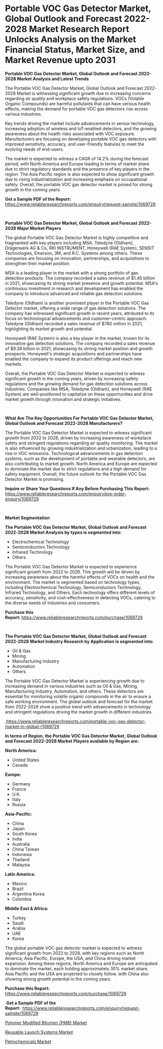 <p><h1>Portable VOC Gas Detector Market, Global Outlook and Forecast 2022-2028 Market Research Report Unlocks Analysis on the Market Financial Status, Market Size, and Market Revenue upto 2031</h1></p><p><strong>Portable VOC Gas Detector Market, Global Outlook and Forecast 2022-2028 Market Analysis and Latest Trends</strong></p>
<p><p>The Portable VOC Gas Detector Market, Global Outlook and Forecast 2022-2028 Market is witnessing significant growth due to increasing concerns regarding air quality and workplace safety regulations. VOCs (Volatile Organic Compounds) are harmful pollutants that can have serious health effects, making the demand for portable VOC gas detectors rise across various industries.</p><p>Key trends driving the market include advancements in sensor technology, increasing adoption of wireless and IoT-enabled detectors, and the growing awareness about the health risks associated with VOC exposure. Manufacturers are focusing on developing portable VOC gas detectors with improved sensitivity, accuracy, and user-friendly features to meet the evolving needs of end-users.</p><p>The market is expected to witness a CAGR of 14.2% during the forecast period, with North America and Europe leading in terms of market share due to strict regulatory standards and the presence of key players in the region. The Asia Pacific region is also expected to show significant growth due to rising industrialization and increasing emphasis on occupational safety. Overall, the portable VOC gas detector market is poised for strong growth in the coming years.</p></p>
<p><strong>Get a Sample PDF of the Report:&nbsp;</strong> <a href="https://www.reliableresearchreports.com/enquiry/request-sample/1069729">https://www.reliableresearchreports.com/enquiry/request-sample/1069729</a></p>
<p>&nbsp;</p>
<p><strong>Portable VOC Gas Detector Market, Global Outlook and Forecast 2022-2028 Major Market Players</strong></p>
<p><p>The global Portable VOC Gas Detector Market is highly competitive and fragmented with key players including MSA, Teledyne (Oldham), Drägerwerk AG & Co, RKI INSTRUMENT, Honeywell (RAE System), SENSIT Technologies, Emerson, 3M, and R.C. Systems among others. These companies are focusing on innovation, partnerships, and acquisitions to strengthen their market position.</p><p>MSA is a leading player in the market with a strong portfolio of gas detection products. The company recorded a sales revenue of $1.45 billion in 2021, showcasing its strong market presence and growth potential. MSA's continuous investment in research and development has enabled the company to introduce advanced and reliable gas detection solutions.</p><p>Teledyne (Oldham) is another prominent player in the Portable VOC Gas Detector market, offering a wide range of gas detection solutions. The company has witnessed significant growth in recent years, attributed to its focus on technological advancements and customer-centric approach. Teledyne (Oldham) recorded a sales revenue of $780 million in 2021, highlighting its market growth and potential.</p><p>Honeywell (RAE System) is also a key player in the market, known for its innovative gas detection solutions. The company recorded a sales revenue of $9.38 billion in 2021, showcasing its strong market position and growth prospects. Honeywell's strategic acquisitions and partnerships have enabled the company to expand its product offerings and reach new markets.</p><p>Overall, the Portable VOC Gas Detector Market is expected to witness significant growth in the coming years, driven by increasing safety regulations and the growing demand for gas detection solutions across industries. Companies like MSA, Teledyne (Oldham), and Honeywell (RAE System) are well-positioned to capitalize on these opportunities and drive market growth through innovation and strategic initiatives.</p></p>
<p>&nbsp;</p>
<p><strong>What Are The Key Opportunities For Portable VOC Gas Detector Market, Global Outlook and Forecast 2022-2028 Manufacturers?</strong></p>
<p><p>The Portable VOC Gas Detector Market is expected to witness significant growth from 2022 to 2028, driven by increasing awareness of workplace safety and stringent regulations regarding air quality monitoring. The market is also influenced by growing industrialization and urbanization, leading to a rise in VOC emissions. Technological advancements in gas detection systems, such as the development of portable and wearable detectors, are also contributing to market growth. North America and Europe are expected to dominate the market due to strict regulations and a high demand for safety equipment. Overall, the future outlook for the Portable VOC Gas Detector Market is promising.</p></p>
<p><strong>Inquire or Share Your Questions If Any Before Purchasing This Report:</strong> <a href="https://www.reliableresearchreports.com/enquiry/pre-order-enquiry/1069729">https://www.reliableresearchreports.com/enquiry/pre-order-enquiry/1069729</a></p>
<p>&nbsp;</p>
<p><strong>Market Segmentation</strong></p>
<p><strong>The Portable VOC Gas Detector Market, Global Outlook and Forecast 2022-2028 Market Analysis by types is segmented into:</strong></p>
<p><ul><li>Electrochemical Technology</li><li>Semiconductors Technology</li><li>Infrared Technology</li><li>Others</li></ul></p>
<p><p>The Portable VOC Gas Detector Market is expected to experience significant growth from 2022 to 2028. This growth will be driven by increasing awareness about the harmful effects of VOCs on health and the environment. The market is segmented based on technology types, including Electrochemical Technology, Semiconductors Technology, Infrared Technology, and Others. Each technology offers different levels of accuracy, sensitivity, and cost-effectiveness in detecting VOCs, catering to the diverse needs of industries and consumers.</p></p>
<p><strong>Purchase this Report:&nbsp;</strong><a href="https://www.reliableresearchreports.com/purchase/1069729">https://www.reliableresearchreports.com/purchase/1069729</a></p>
<p>&nbsp;</p>
<p><strong>The Portable VOC Gas Detector Market, Global Outlook and Forecast 2022-2028 Market Industry Research by Application is segmented into:</strong></p>
<p><ul><li>Oil & Gas</li><li>Mining</li><li>Manufacturing Industry</li><li>Automation</li><li>Others</li></ul></p>
<p><p>The Portable VOC Gas Detector Market is experiencing growth due to increasing demand in various industries such as Oil & Gas, Mining, Manufacturing Industry, Automation, and others. These detectors are essential for monitoring volatile organic compounds in the air to ensure a safe working environment. The global outlook and forecast for the market from 2022-2028 show a positive trend with advancements in technology and stringent regulations driving the market growth in different industries.</p></p>
<p><a href="https://www.reliableresearchreports.com/portable-voc-gas-detector-market-in-global-r1069729">&nbsp;https://www.reliableresearchreports.com/portable-voc-gas-detector-market-in-global-r1069729</a></p>
<p><strong>In terms of Region, the Portable VOC Gas Detector Market, Global Outlook and Forecast 2022-2028 Market Players available by Region are:</strong></p>
<p>
    <p> <strong> North America: </strong>
        <ul>
            <li>United States</li>
            <li>Canada</li>
        </ul>
        </p> 
    <p> <strong> Europe: </strong>
        <ul>
            <li>Germany</li>
            <li>France</li>
            <li>U.K.</li>
            <li>Italy</li>
            <li>Russia</li>
        </ul>
        </p> 
    <p> <strong> Asia-Pacific: </strong>
        <ul>
            <li>China</li>
            <li>Japan</li>
            <li>South Korea</li>
            <li>India</li>
            <li>Australia</li>
            <li>China Taiwan</li>
            <li>Indonesia</li>
            <li>Thailand</li>
            <li>Malaysia</li>
        </ul>
        </p> 
    <p> <strong> Latin America: </strong>
        <ul>
            <li>Mexico</li>
            <li>Brazil</li>
            <li>Argentina Korea</li>
            <li>Colombia</li>
        </ul>
        </p> 
    <p> <strong> Middle East & Africa: </strong>
        <ul>
            <li>Turkey</li>
            <li>Saudi</li>
            <li>Arabia</li>
            <li>UAE</li>
            <li>Korea</li>
        </ul>
    </p>
    </p>
<p><p>The global portable VOC gas detector market is expected to witness significant growth from 2022 to 2028, with key regions such as North America, Asia Pacific, Europe, the USA, and China driving market expansion. Among these regions, North America and Europe are anticipated to dominate the market, each holding approximately 30% market share. Asia Pacific and the USA are projected to closely follow, with China also showing strong growth potential in the coming years.</p></p>
<p><strong>Purchase this Report: </strong><a href="https://www.reliableresearchreports.com/purchase/1069729">https://www.reliableresearchreports.com/purchase/1069729</a></p>
<p>&nbsp;<strong>Get a Sample PDF of the Report:&nbsp;&nbsp;</strong><a href="https://www.reliableresearchreports.com/enquiry/request-sample/1069729">https://www.reliableresearchreports.com/enquiry/request-sample/1069729</a></p>
<p><strong></strong></p>
<p><p><a href="https://github.com/janetchuadff364/Market-Research-Report-List-1/blob/main/polymer-modified-bitumen-pmb-market.md">Polymer Modified Bitumen (PMB) Market</a></p><p><a href="https://github.com/anggakarna133/Market-Research-Report-List-1/blob/main/reusable-launch-systems-market.md">Reusable Launch Systems Market</a></p><p><a href="https://github.com/btwcqfvq34/Market-Research-Report-List-1/blob/main/petrochemicals-market.md">Petrochemicals Market</a></p></p>